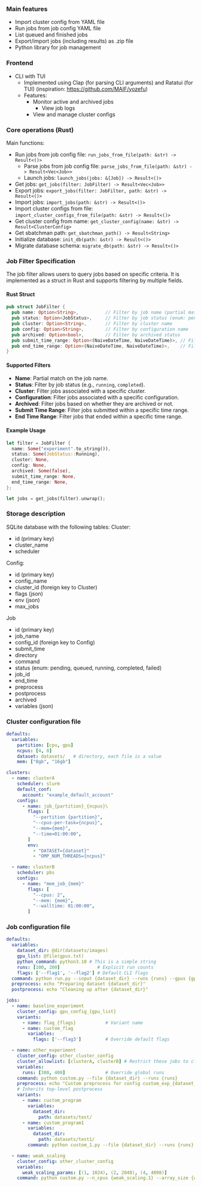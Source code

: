 ### Main features
- Import cluster config from YAML file
- Run jobs from job config YAML file
- List queued and finished jobs
- Export/import jobs (including results) as .zip file
- Python library for job management

### Frontend
- CLI with TUI
  - Implemented using Clap (for parsing CLI arguments) and Ratatui (for TUI)
  (inspiration: https://github.com/MAIF/yozefu)
  - Features:
    - Monitor active and archived jobs
      - View job logs
    - View and manage cluster configs

### Core operations (Rust)
Main functions:
- Run jobs from job config file: `run_jobs_from_file(path: &str) -> Result<()>`
  - Parse jobs from job config file: `parse_jobs_from_file(path: &str) -> Result<Vec<Job>>`
  - Launch jobs: `launch_jobs(jobs: &[Job]) -> Result<()>`
- Get jobs: `get_jobs(filter: JobFilter) -> Result<Vec<Job>>`
- Export jobs: `export_jobs(filter: JobFilter, path: &str) -> Result<()>`
- Import jobs: `import_jobs(path: &str) -> Result<()>`
- Import cluster configs from file: `import_cluster_configs_from_file(path: &str) -> Result<()>`
- Get cluster config from name: `get_cluster_config(name: &str) -> Result<ClusterConfig>`
- Get sbatchman path: `get_sbatchman_path() -> Result<String>`
- Initialize database: `init_db(path: &str) -> Result<()>`
- Migrate database schema: `migrate_db(path: &str) -> Result<()>`

### Job Filter Specification

The job filter allows users to query jobs based on specific criteria. It is implemented as a struct in Rust and supports filtering by multiple fields.

#### Rust Struct
```rust
pub struct JobFilter {
  pub name: Option<String>,          // Filter by job name (partial match)
  pub status: Option<JobStatus>,     // Filter by job status (enum: pending, queued, running, completed, failed)
  pub cluster: Option<String>,       // Filter by cluster name
  pub config: Option<String>,        // Filter by configuration name
  pub archived: Option<bool>,        // Filter by archived status
  pub submit_time_range: Option<(NaiveDateTime, NaiveDateTime)>, // Filter by submit time range
  pub end_time_range: Option<(NaiveDateTime, NaiveDateTime)>,    // Filter by end time range
}
```

#### Supported Filters
- **Name**: Partial match on the job name.
- **Status**: Filter by job status (e.g., `running`, `completed`).
- **Cluster**: Filter jobs associated with a specific cluster.
- **Configuration**: Filter jobs associated with a specific configuration.
- **Archived**: Filter jobs based on whether they are archived or not.
- **Submit Time Range**: Filter jobs submitted within a specific time range.
- **End Time Range**: Filter jobs that ended within a specific time range.

#### Example Usage
```rust
let filter = JobFilter {
  name: Some("experiment".to_string()),
  status: Some(JobStatus::Running),
  cluster: None,
  config: None,
  archived: Some(false),
  submit_time_range: None,
  end_time_range: None,
};

let jobs = get_jobs(filter).unwrap();
```

### Storage description
SQLite database with the following tables:
Cluster:
- id (primary key)
- cluster_name
- scheduler

Config:
- id (primary key)
- config_name
- cluster_id (foreign key to Cluster)
- flags (json)
- env (json)
- max_jobs

Job
- id (primary key)
- job_name
- config_id (foreign key to Config)
- submit_time
- directory
- command
- status (enum: pending, queued, running, completed, failed)
- job_id
- end_time
- preprocess
- postprocess
- archived
- variables (json)

### Cluster configuration file
```yaml
defaults:
  variables:
    partition: [cpu, gpu]
    ncpus: [4, 8]
    dataset: datasets/   # directory, each file is a value
    mem: ["8gb", "16gb"]

clusters:
  - name: clusterA
    scheduler: slurm
    default_conf:
      account: "example_default_account"
    configs:
      - name: job_{partition}_{ncpus}\
        flags: [
          "--partition {partition}",
          "--cpus-per-task={ncpus}",
          "--mem={mem}",
          "--time=01:00:00",
        ]
        env:
          - "DATASET={dataset}"
          - "OMP_NUM_THREADS={ncpus}"

  - name: clusterB
    scheduler: pbs
    configs:
      - name: "mem_job_{mem}"
        flags: [
          "--cpus: 2",
          "--mem: {mem}",
          "--walltime: 01:00:00",
        ]
```

### Job configuration file
```yaml
defaults:
  variables:
    dataset_dir: @dir(datasets/images)
    gpu_list: @file(gpus.txt)
    python_command: python3.10 # This is a simple string
    runs: [100, 200]              # Explicit run counts
    flags: ['--flag1', '--flag2'] # Default CLI flags
  command: python run.py --input {dataset_dir} --runs {runs} --gpus {gpu_list} {flags}
  preprocess: echo "Preparing dataset {dataset_dir}"
  postprocess: echo "Cleaning up after {dataset_dir}"

jobs:
  - name: baseline_experiment
    cluster_config: gpu_config_{gpu_list}
    variants:
      - name: flag_{flags}           # Variant name
      - name: custom_flag
        variables:
          flags: ['--flag3']         # Override default flags

  - name: other_experiment
    cluster_config: other_cluster_config
    cluster_allowlist: [clusterA, clusterB] # Restrict these jobs to clusters A and B
    variables:
      runs: [300, 400]               # Override global runs
    command: python custom.py --file {dataset_dir} --runs {runs}
    preprocess: echo "Custom preprocess for config custom_exp_{dataset_dir}"
    # Inherits top-level postprocess
    variants:
      - name: custom_program
        variables:
          dataset_dir:
            path: datasets/test/
      - name: custom_program1
        variables:
          dataset_dir:
            path: datasets/test1/
        command: python custom_1.py --file {dataset_dir} --runs {runs}

  - name: weak_scaling
    cluster_config: other_cluster_config
    variables:
      weak_scaling_params: [(1, 1024), (2, 2048), (4, 4098)]
    command: python custom.py --n_cpus {weak_scaling.1} --array_size {weak_scaling.2}
```